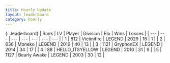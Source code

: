 ```yaml
---
title: Hourly Update
layout: leaderboard
category: hourly
---
```


{: .leaderboard}
| Rank | LV | Player | Division | Elo | Wins | Losses |
| --- | --- | --- | --- | --- | --- | --- |
| <span data-change="0">1</span> | 812 | <span title="ID: 112242">Victinifire</span> | LEGEND | <span data-change="0">2029</span> | <span data-change="0">16</span> | <span data-change="0">1</span> |
| <span data-change="0">2</span> | 636 | <span title="ID: 142708">Moneko</span> | LEGEND | <span data-change="0">2019</span> | <span data-change="0">40</span> | <span data-change="0">13</span> |
| <span data-change="0">3</span> | 1121 | <span title="ID: 315148">GryphonEX</span> | LEGEND | <span data-change="-1">2014</span> | <span data-change="2">34</span> | <span data-change="2">17</span> |
| <span data-change="0">4</span> | 88 | <span title="ID: 528147">HELLO_ITSYELLOW</span> | LEGEND | <span data-change="0">2010</span> | <span data-change="0">31</span> | <span data-change="0">9</span> |
| <span data-change="0">5</span> | 1127 | <span title="ID: 417840">Bearly Awake</span> | LEGEND | <span data-change="0">2003</span> | <span data-change="0">30</span> | <span data-change="0">12</span> |
